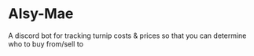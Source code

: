# AIsy-Mae
A discord bot for tracking turnip costs &amp; prices so that you can determine who to buy from/sell to
